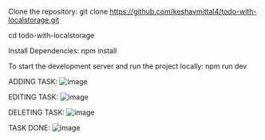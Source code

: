 Clone the repository:
git clone https://github.com/keshavmittal4/todo-with-localstorage.git

cd todo-with-localstorage


Install Dependencies:
npm install

To start the development server and run the project locally:
npm run dev


ADDING TASK: 
![image](https://github.com/user-attachments/assets/1af938e6-ab15-4d69-84d3-50a75337fe44)


EDITING TASK:
![image](https://github.com/user-attachments/assets/60b05b6c-ed54-4a94-8a28-3a9d4853604f)


DELETING TASK:
![image](https://github.com/user-attachments/assets/cb9adb35-d8ef-4aff-bc4e-d6305011b87e)

TASK DONE:
![image](https://github.com/user-attachments/assets/6a4d2511-4328-4598-ac9b-2f59818be055)
